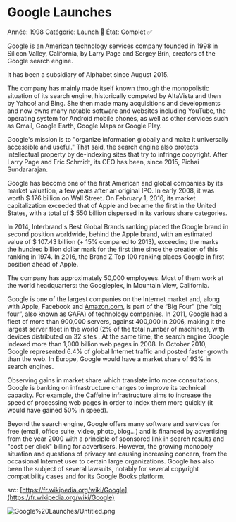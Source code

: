 # Google Launches

Année: 1998
Catégorie: Launch 🚀
État: Complet ✅

Google is an American technology services company founded in 1998 in Silicon Valley, California, by Larry Page and Sergey Brin, creators of the Google search engine.

It has been a subsidiary of Alphabet since August 2015.

The company has mainly made itself known through the monopolistic situation of its search engine, historically competed by AltaVista and then by Yahoo! and Bing. She then made many acquisitions and developments and now owns many notable software and websites including YouTube, the operating system for Android mobile phones, as well as other services such as Gmail, Google Earth, Google Maps or Google Play.

Google's mission is to "organize information globally and make it universally accessible and useful." That said, the search engine also protects intellectual property by de-indexing sites that try to infringe copyright. After Larry Page and Eric Schmidt, its CEO has been, since 2015, Pichai Sundararajan.

Google has become one of the first American and global companies by its market valuation, a few years after an original IPO. In early 2008, it was worth $ 176 billion on Wall Street. On February 1, 2016, its market capitalization exceeded that of Apple and became the first in the United States, with a total of $ 550 billion dispersed in its various share categories.

In 2014, Interbrand's Best Global Brands ranking placed the Google brand in second position worldwide, behind the Apple brand, with an estimated value of $ 107.43 billion (+ 15% compared to 2013), exceeding the marks the hundred billion dollar mark for the first time since the creation of this ranking in 1974. In 2016, the Brand Z Top 100 ranking places Google in first position ahead of Apple.

The company has approximately 50,000 employees. Most of them work at the world headquarters: the Googleplex, in Mountain View, California.

Google is one of the largest companies on the Internet market and, along with Apple, Facebook and [Amazon.com](http://amazon.com/), is part of the “Big Four” (the “big four”, also known as GAFA) of technology companies. In 2011, Google had a fleet of more than 900,000 servers, against 400,000 in 2006, making it the largest server fleet in the world (2% of the total number of machines), with devices distributed on 32 sites . At the same time, the search engine Google indexed more than 1,000 billion web pages in 2008. In October 2010, Google represented 6.4% of global Internet traffic and posted faster growth than the web. In Europe, Google would have a market share of 93% in search engines.

Observing gains in market share which translate into more consultations, Google is banking on infrastructure changes to improve its technical capacity. For example, the Caffeine infrastructure aims to increase the speed of processing web pages in order to index them more quickly (it would have gained 50% in speed).

Beyond the search engine, Google offers many software and services for free (email, office suite, video, photo, blog…) and is financed by advertising from the year 2000 with a principle of sponsored link in search results and "cost per click" billing for advertisers. However, the growing monopoly situation and questions of privacy are causing increasing concern, from the occasional Internet user to certain large organizations. Google has also been the subject of several lawsuits, notably for several copyright compatibility cases and for its Google Books platform.

src: [https://fr.wikipedia.org/wiki/Google](https://fr.wikipedia.org/wiki/Google)

![Google%20Launches/Untitled.png](Google%20Launches/Untitled.png)
